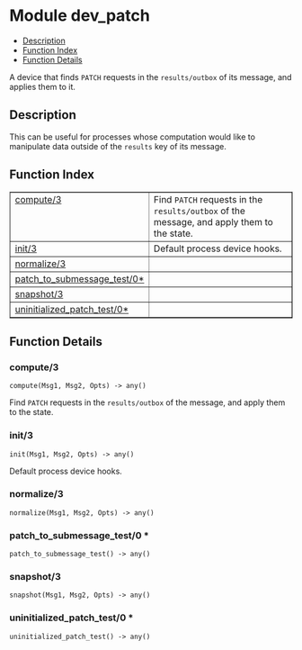 

# Module dev_patch
* [Description](#description)
* [Function Index](#index)
* [Function Details](#functions)

A device that finds `PATCH` requests in the `results/outbox`
of its message, and applies them to it.

<a name="description"></a>

## Description
This can be useful for processes
whose computation would like to manipulate data outside of the `results` key
of its message.<a name="index"></a>

## Function Index


<table width="100%" border="1" cellspacing="0" cellpadding="2" summary="function index"><tr><td valign="top"><a href="#compute-3">compute/3</a></td><td>Find <code>PATCH</code> requests in the <code>results/outbox</code> of the message, and apply
them to the state.</td></tr><tr><td valign="top"><a href="#init-3">init/3</a></td><td>Default process device hooks.</td></tr><tr><td valign="top"><a href="#normalize-3">normalize/3</a></td><td></td></tr><tr><td valign="top"><a href="#patch_to_submessage_test-0">patch_to_submessage_test/0*</a></td><td></td></tr><tr><td valign="top"><a href="#snapshot-3">snapshot/3</a></td><td></td></tr><tr><td valign="top"><a href="#uninitialized_patch_test-0">uninitialized_patch_test/0*</a></td><td></td></tr></table>


<a name="functions"></a>

## Function Details

<a name="compute-3"></a>

### compute/3

`compute(Msg1, Msg2, Opts) -> any()`

Find `PATCH` requests in the `results/outbox` of the message, and apply
them to the state.

<a name="init-3"></a>

### init/3

`init(Msg1, Msg2, Opts) -> any()`

Default process device hooks.

<a name="normalize-3"></a>

### normalize/3

`normalize(Msg1, Msg2, Opts) -> any()`

<a name="patch_to_submessage_test-0"></a>

### patch_to_submessage_test/0 *

`patch_to_submessage_test() -> any()`

<a name="snapshot-3"></a>

### snapshot/3

`snapshot(Msg1, Msg2, Opts) -> any()`

<a name="uninitialized_patch_test-0"></a>

### uninitialized_patch_test/0 *

`uninitialized_patch_test() -> any()`

